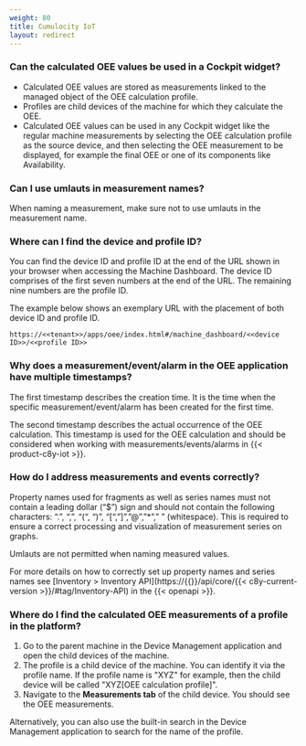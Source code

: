 ```yaml
---
weight: 80
title: Cumulocity IoT
layout: redirect
---
```


### Can the calculated OEE values be used in a Cockpit widget?

* Calculated OEE values are stored as measurements linked to the managed object of the OEE calculation profile.
* Profiles are child devices of the machine for which they calculate the OEE.
* Calculated OEE values can be used in any Cockpit widget like the regular machine measurements by selecting the OEE calculation profile as the source device,  and then selecting the OEE measurement to be displayed, for example the final OEE or one of its components like Availability.

### Can I use umlauts in measurement names?

When naming a measurement, make sure not to use umlauts in the measurement name.

### Where can I find the device and profile ID?

You can find the device ID and profile ID at the end of the URL shown in your browser when accessing the Machine Dashboard. The device ID comprises of the first seven numbers at the end of the URL. The remaining nine numbers are the profile ID.

The example below shows an exemplary URL with the placement of both device ID and profile ID.

`https://<<tenant>>/apps/oee/index.html#/machine_dashboard/<<device ID>>/<<profile ID>>
`
###  Why does a measurement/event/alarm in the OEE application have multiple timestamps?

The first timestamp describes the creation time. It is the time when the specific measurement/event/alarm has been created for the first time.

The second timestamp describes the actual occurrence of the OEE calculation. This timestamp is used for the OEE calculation and should be considered when working with measurements/events/alarms in {{< product-c8y-iot >}}.

### How do I address measurements and events correctly?

Property names used for fragments as well as series names must not contain a leading dollar (“$”) sign and should not contain the following characters: “.”, “,”, “(“, “)”, “[“,”]”,”@”,”*”,” ” (whitespace). This is required to ensure a correct processing and visualization of measurement series on graphs.

Umlauts are not permitted when naming measured values.

For more details on how to correctly set up property names and series names see [Inventory > Inventory API](https://{{<domain-c8y>}}/api/core/{{< c8y-current-version >}}/#tag/Inventory-API) in the {{< openapi >}}.

### Where do I find the calculated OEE measurements of a profile in the platform?

1. Go to the parent machine in the Device Management application and open the child devices of the machine.
2. The profile is a child device of the machine. You can identify it via the profile name. If the profile name is "XYZ" for example, then the child device will be called "XYZ[OEE calculation profile]".
3. Navigate to the **Measurements tab** of the child device. You should see the OEE measurements.

Alternatively, you can also use the built-in search in the Device Management application to search for the name of the profile.
